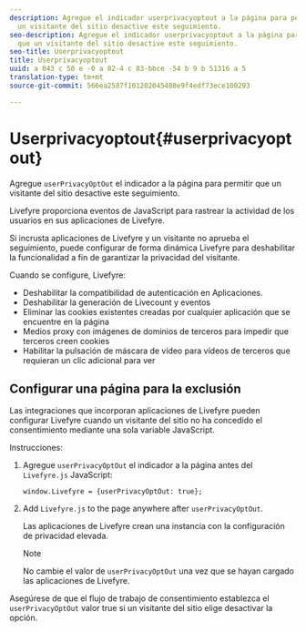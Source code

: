 ```yaml
---
description: Agregue el indicador userprivacyoptout a la página para permitir que
  un visitante del sitio desactive este seguimiento.
seo-description: Agregue el indicador userprivacyoptout a la página para permitir
  que un visitante del sitio desactive este seguimiento.
seo-title: Userprivacyoptout
title: Userprivacyoptout
uuid: a 043 c 50 e -0 a 02-4 c 83-bbce -54 b 9 b 51316 a 5
translation-type: tm+mt
source-git-commit: 566ea2587f101202045488e9f4edf73ece100293

---
```



# Userprivacyoptout{#userprivacyoptout}

Agregue `userPrivacyOptOut` el indicador a la página para permitir que un visitante del sitio desactive este seguimiento.

Livefyre proporciona eventos de JavaScript para rastrear la actividad de los usuarios en sus aplicaciones de Livefyre.

Si incrusta aplicaciones de Livefyre y un visitante no aprueba el seguimiento, puede configurar de forma dinámica Livefyre para deshabilitar la funcionalidad a fin de garantizar la privacidad del visitante.

Cuando se configure, Livefyre:

* Deshabilitar la compatibilidad de autenticación en Aplicaciones.
* Deshabilitar la generación de Livecount y eventos
* Eliminar las cookies existentes creadas por cualquier aplicación que se encuentre en la página
* Medios proxy con imágenes de dominios de terceros para impedir que terceros creen cookies
* Habilitar la pulsación de máscara de vídeo para vídeos de terceros que requieran un clic adicional para ver

## Configurar una página para la exclusión

Las integraciones que incorporan aplicaciones de Livefyre pueden configurar Livefyre cuando un visitante del sitio no ha concedido el consentimiento mediante una sola variable JavaScript.

Instrucciones:

1. Agregue `userPrivacyOptOut` el indicador a la página antes del `Livefyre.js` JavaScript:

   ```
   window.Livefyre = {userPrivacyOptOut: true};
   ```

1. Add `Livefyre.js` to the page anywhere after `userPrivacyOptOut`.

   Las aplicaciones de Livefyre crean una instancia con la configuración de privacidad elevada.

   >[!NOTE]
   >
   >No cambie el valor de `userPrivacyOptOut` una vez que se hayan cargado las aplicaciones de Livefyre.

Asegúrese de que el flujo de trabajo de consentimiento establezca el `userPrivacyOptOut` valor true si un visitante del sitio elige desactivar la opción.
